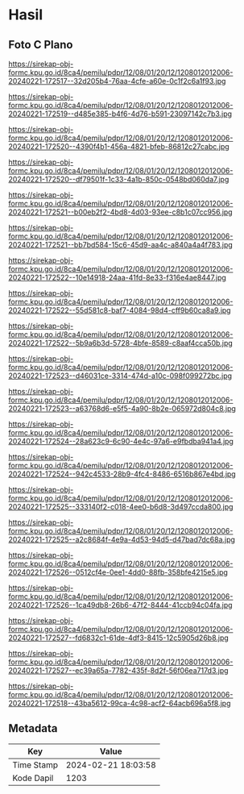 # Hasil

## Foto C Plano

https://sirekap-obj-formc.kpu.go.id/8ca4/pemilu/pdpr/12/08/01/20/12/1208012012006-20240221-172517--32d205b4-76aa-4cfe-a60e-0c1f2c6a1f93.jpg

https://sirekap-obj-formc.kpu.go.id/8ca4/pemilu/pdpr/12/08/01/20/12/1208012012006-20240221-172519--d485e385-b4f6-4d76-b591-23097142c7b3.jpg

https://sirekap-obj-formc.kpu.go.id/8ca4/pemilu/pdpr/12/08/01/20/12/1208012012006-20240221-172520--4390f4b1-456a-4821-bfeb-86812c27cabc.jpg

https://sirekap-obj-formc.kpu.go.id/8ca4/pemilu/pdpr/12/08/01/20/12/1208012012006-20240221-172520--df79501f-1c33-4a1b-850c-0548bd060da7.jpg

https://sirekap-obj-formc.kpu.go.id/8ca4/pemilu/pdpr/12/08/01/20/12/1208012012006-20240221-172521--b00eb2f2-4bd8-4d03-93ee-c8b1c07cc956.jpg

https://sirekap-obj-formc.kpu.go.id/8ca4/pemilu/pdpr/12/08/01/20/12/1208012012006-20240221-172521--bb7bd584-15c6-45d9-aa4c-a840a4a4f783.jpg

https://sirekap-obj-formc.kpu.go.id/8ca4/pemilu/pdpr/12/08/01/20/12/1208012012006-20240221-172522--10e14918-24aa-41fd-8e33-f316e4ae8447.jpg

https://sirekap-obj-formc.kpu.go.id/8ca4/pemilu/pdpr/12/08/01/20/12/1208012012006-20240221-172522--55d581c8-baf7-4084-98d4-cff9b60ca8a9.jpg

https://sirekap-obj-formc.kpu.go.id/8ca4/pemilu/pdpr/12/08/01/20/12/1208012012006-20240221-172522--5b9a6b3d-5728-4bfe-8589-c8aaf4cca50b.jpg

https://sirekap-obj-formc.kpu.go.id/8ca4/pemilu/pdpr/12/08/01/20/12/1208012012006-20240221-172523--d46031ce-3314-474d-a10c-098f099272bc.jpg

https://sirekap-obj-formc.kpu.go.id/8ca4/pemilu/pdpr/12/08/01/20/12/1208012012006-20240221-172523--a63768d6-e5f5-4a90-8b2e-065972d804c8.jpg

https://sirekap-obj-formc.kpu.go.id/8ca4/pemilu/pdpr/12/08/01/20/12/1208012012006-20240221-172524--28a623c9-6c90-4e4c-97a6-e9fbdba941a4.jpg

https://sirekap-obj-formc.kpu.go.id/8ca4/pemilu/pdpr/12/08/01/20/12/1208012012006-20240221-172524--942c4533-28b9-4fc4-8486-6516b867e4bd.jpg

https://sirekap-obj-formc.kpu.go.id/8ca4/pemilu/pdpr/12/08/01/20/12/1208012012006-20240221-172525--333140f2-c018-4ee0-b6d8-3d497ccda800.jpg

https://sirekap-obj-formc.kpu.go.id/8ca4/pemilu/pdpr/12/08/01/20/12/1208012012006-20240221-172525--a2c8684f-4e9a-4d53-94d5-d47bad7dc68a.jpg

https://sirekap-obj-formc.kpu.go.id/8ca4/pemilu/pdpr/12/08/01/20/12/1208012012006-20240221-172526--0512cf4e-0ee1-4dd0-88fb-358bfe4215e5.jpg

https://sirekap-obj-formc.kpu.go.id/8ca4/pemilu/pdpr/12/08/01/20/12/1208012012006-20240221-172526--1ca49db8-26b6-47f2-8444-41ccb94c04fa.jpg

https://sirekap-obj-formc.kpu.go.id/8ca4/pemilu/pdpr/12/08/01/20/12/1208012012006-20240221-172527--fd6832c1-61de-4df3-8415-12c5905d26b8.jpg

https://sirekap-obj-formc.kpu.go.id/8ca4/pemilu/pdpr/12/08/01/20/12/1208012012006-20240221-172527--ec39a65a-7782-435f-8d2f-56f06ea717d3.jpg

https://sirekap-obj-formc.kpu.go.id/8ca4/pemilu/pdpr/12/08/01/20/12/1208012012006-20240221-172518--43ba5612-99ca-4c98-acf2-64acb696a5f8.jpg


## Metadata

| Key        | Value               |
| ---------- | ------------------- |
| Time Stamp | 2024-02-21 18:03:58 |
| Kode Dapil | 1203                |



